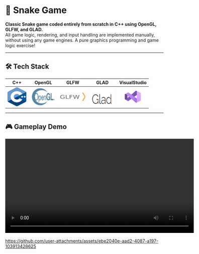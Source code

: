 # 🐍 Snake Game

**Classic Snake game coded entirely from scratch in C++ using OpenGL, GLFW, and GLAD.**  
All game logic, rendering, and input handling are implemented manually, without using any game engines. A pure graphics programming and game logic exercise!

---

## 🛠️ Tech Stack

<div align="center">

| C++ | OpenGL | GLFW | GLAD | VisualStudio |
|:---:|:-----:|:----:|:----:|:-----------:|
| <img src="media/cpp.png" alt="C++" width="60" height="60"> | <img src="media/opengl.png" alt="OpenGL" width="80" height="60"> | <img src="media/glfw.png" alt="GLFW" width="80" height="60"> | <img src="media/glad.png" alt="GLAD" width="80" height="60"> | <img src="media/visualStudio.png" alt="Visual Studio" width="80" height="60"> |

</div>


---

## 🎮 Gameplay Demo

<video width="600" controls>
  <source src="media/snake_demo.mp4" type="video/mp4">
  Your browser does not support the video tag.
</video>



https://github.com/user-attachments/assets/ebe2040e-aad2-4087-a197-103913428625

